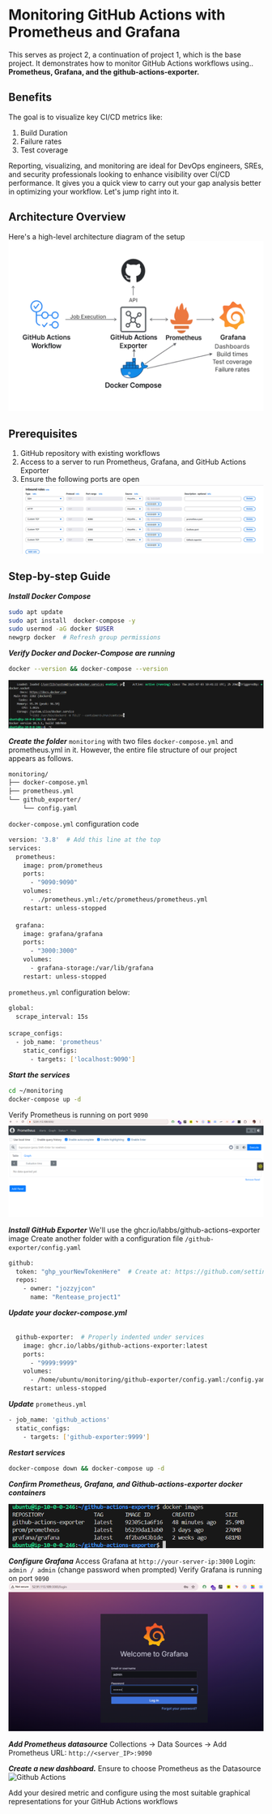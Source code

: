 # Monitoring GitHub Actions with Prometheus and Grafana

This serves as project 2, a continuation of project 1, which is the base project. 
It demonstrates how to monitor GitHub Actions workflows using..
**Prometheus, Grafana, and the github-actions-exporter.** 

## Benefits
The goal is to visualize key CI/CD metrics like:

1. Build Duration
2. Failure rates
3. Test coverage


Reporting, visualizing, and monitoring are ideal for DevOps engineers, SREs, and security professionals 
looking to enhance visibility over CI/CD performance. It gives you a quick view to carry out your
gap analysis better in optimizing your workflow. Let's jump right into it.

 ## **Architecture Overview**
 Here's a high-level architecture diagram of the setup
![GitHub Actions](screenshots/Monitoring%20CICD%20Architecture%20with%20prometheus%20and%20Grafana.png)

## Prerequisites
1. GitHub repository with existing workflows
2. Access to a server to run Prometheus, Grafana, and GitHub Actions Exporter
3. Ensure the following ports are open
![GitHub Actions](/screenshots/1_After_EC2_Enabled%20ports.png)

 ## Step-by-step Guide

***Install Docker Compose***
```bash 
sudo apt update
sudo apt install  docker-compose -y
sudo usermod -aG docker $USER
newgrp docker  # Refresh group permissions
```

***Verify Docker and Docker-Compose are running***
```bash
docker --version && docker-compose --version
```
![Github Actions](screenshots/00Docker%20running.png)

***Create the folder*** `monitoring` with two files `docker-compose.yml` and  prometheus.yml in it.
However, the entire file structure of our project appears as follows.

```bash
monitoring/
├── docker-compose.yml
├── prometheus.yml
└── github_exporter/
    └── config.yaml
```

`docker-compose.yml` configuration code
```bash
version: '3.8'  # Add this line at the top
services:
  prometheus:
    image: prom/prometheus
    ports:
      - "9090:9090"
    volumes:
      - ./prometheus.yml:/etc/prometheus/prometheus.yml
    restart: unless-stopped

  grafana:
    image: grafana/grafana
    ports:
      - "3000:3000"
    volumes:
      - grafana-storage:/var/lib/grafana
    restart: unless-stopped

```

`prometheus.yml` configuration below:
```bash
global:
  scrape_interval: 15s

scrape_configs:
  - job_name: 'prometheus'
    static_configs:
      - targets: ['localhost:9090']

```
***Start the services***
```bash
cd ~/monitoring
docker-compose up -d
```
Verify Prometheus is running on port `9090` 
![](screenshots/3_Prom%20interface.png)

***Install GitHub Exporter***
We'll use the ghcr.io/labbs/github-actions-exporter image
Create another folder with a configuration file `/github-exporter/config.yaml`

```bash
github:
  token: "ghp_yourNewTokenHere"  # Create at: https://github.com/settings/tokens (repo + admin(read):org + workflow scopes)
  repos:
    - owner: "jozzyjcon"
      name: "Rentease_project1"
```
***Update your docker-compose.yml***
```bash

  github-exporter:  # Properly indented under services
    image: ghcr.io/labbs/github-actions-exporter:latest
    ports:
      - "9999:9999"
    volumes:
      - /home/ubuntu/monitoring/github-exporter/config.yaml:/config.yaml  # Full absolute path
    restart: unless-stopped
```

***Update*** `prometheus.yml`
```bash
- job_name: 'github_actions'
  static_configs:
    - targets: ['github-exporter:9999']
```

***Restart services***
```bash
docker-compose down && docker-compose up -d
```
***Confirm Prometheus, Grafana, and Github-actions-exporter docker containers***

![](screenshots/10_The%20only%20three%20docker%20images%20I%20need.png)

***Configure Grafana***
Access Grafana at `http://your-server-ip:3000`
Login: `admin / admin` (change password when prompted)
Verify Grafana is running on port `9090`
![](screenshots/4_Grafana%20interface.png)

***Add Prometheus datasource***
Collections → Data Sources → Add Prometheus
URL: `http://<server_IP>:9090`

***Create a new dashboard.*** Ensure to choose Prometheus as the Datasource
![Github Actions](screenshots/screenshots/13_Add_Dashboard.png)

Add your desired metric and configure using the most suitable graphical representations for your GitHub Actions workflows
